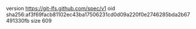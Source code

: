 version https://git-lfs.github.com/spec/v1
oid sha256:af3f69facb81102ec43ba17506231cd0d09a220f0e2746285bda2b67491330fb
size 609
